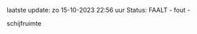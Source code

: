 laatste update: 
zo 15-10-2023 22:56   uur 
Status: FAALT - fout - 
<div class="service R">schijfruimte</div>